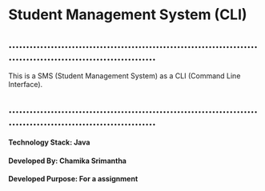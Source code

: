 # Student Management System (CLI)
## .................................................................................................................

This is a SMS (Student Management System) as a CLI (Command Line Interface).
## .................................................................................................................


#### Technology Stack: Java
#### Developed By: Chamika Srimantha
#### Developed Purpose: For a assignment
